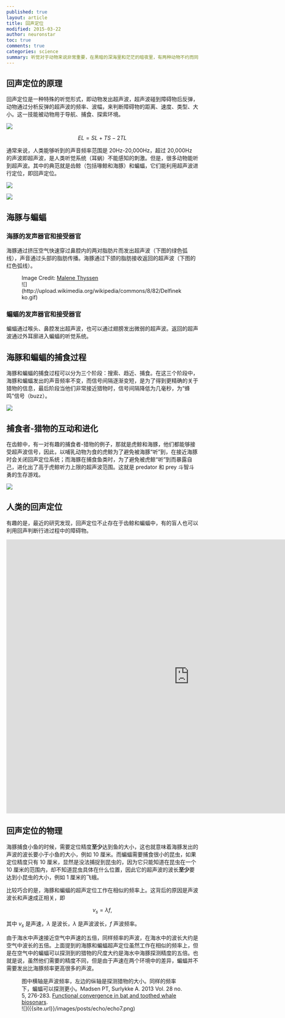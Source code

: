 ```yaml
---
published: true
layout: article
title: 回声定位
modified: 2015-03-22
author: neuronstar
toc: true
comments: true
categories: science
summary: 听觉对于动物来说非常重要，在黑暗的深海里和茫茫的暗夜里，有两种动物不约而同地进化出了利用超声波定位的能力：回声定位。他们就是齿鲸和蝙蝠。有趣的是，同样处于黑暗中的盲人，也能掌握这一技能。
---
```


## 回声定位的原理

回声定位是一种特殊的听觉形式，即动物发出超声波，超声波碰到障碍物后反弹，动物通过分析反弹的超声波的频率、波幅，来判断障碍物的距离、速度、类型、大小。这一技能被动物用于导航、捕食、探索环境。

![]({{site.url}}/images/posts/echo/echo1.png)


$$EL=SL+TS-2TL$$



通常来说，人类能够听到的声音频率范围是 20Hz-20,000Hz，超过 20,000Hz 的声波即超声波，是人类听觉系统（耳蜗）不能感知的刺激。但是，很多动物能听到超声波。其中的典范就是齿鲸（包括喙鲸和海豚）和蝙蝠，它们能利用超声波进行定位，即回声定位。

![]({{site.url}}/images/posts/echo/echo2.png)

![]({{site.url}}/images/posts/echo/echo3.jpg)

## 海豚与蝙蝠

### 海豚的发声器官和接受器官
海豚通过挤压空气快速穿过鼻腔内的两对脂肪片而发出超声波（下图的绿色弧线），声音通过头部的脂肪传播。海豚通过下颌的脂肪接收返回的超声波（下图的红色弧线）。

<figure markdown="1">
<figcaption>
Image Credit: <a href="http://commons.wikimedia.org/wiki/User:Malene" target="_blank">Malene Thyssen</a>
</figcaption>
![](http://upload.wikimedia.org/wikipedia/commons/8/82/Delfinekko.gif)
</figure>


### 蝙蝠的发声器官和接受器官

蝙蝠通过喉头、鼻腔发出超声波，也可以通过翅膀发出微弱的超声波。返回的超声波通过外耳廓进入蝙蝠的听觉系统。




## 海豚和蝙蝠的捕食过程

海豚和蝙蝠的捕食过程可以分为三个阶段：搜索、趋近、捕食。在这三个阶段中，海豚和蝙蝠发出的声音频率不变，而信号间隔逐渐变短，是为了得到更精确的关于猎物的信息，最后阶段当他们非常接近猎物时，信号间隔降低为几毫秒，为“蜂鸣”信号（buzz）。

![]({{site.url}}/images/posts/echo/echo5.png)



## 捕食者-猎物的互动和进化

在齿鲸中，有一对有趣的捕食者-猎物的例子，那就是虎鲸和海豚，他们都能够接受超声波信号，因此，以哺乳动物为食的虎鲸为了避免被海豚“听”到，在接近海豚时会关闭回声定位系统；而海豚在捕食鱼类时，为了避免被虎鲸“听”到而暴露自己，进化出了高于虎鲸听力上限的超声波范围。这就是 predator 和 prey 斗智斗勇的生存游戏。

![]({{site.url}}/images/posts/echo/echo6.jpg)


## 人类的回声定位

有趣的是，最近的研究发现，回声定位不止存在于齿鲸和蝙蝠中，有的盲人也可以利用回声判断行进过程中的障碍物。


<iframe width="960" height="720" src="https://www.youtube.com/embed/r9mvRRwu5Gw" frameborder="0" allowfullscreen></iframe>




## 回声定位的物理

海豚捕食小鱼的时候，需要定位精度**至少**达到鱼的大小，这也就意味着海豚发出的声波的波长要小于小鱼的大小，例如 10 厘米。而蝙蝠需要捕食很小的昆虫，如果定位精度只有 10 厘米，显然是没法捕捉到昆虫的，因为它只能知道在昆虫在一个 10 厘米的范围内，却不知道昆虫具体在什么位置，因此它的超声波的波长**至少**要达到小昆虫的大小，例如 1 厘米的飞蛾。

比较巧合的是，海豚和蝙蝠的超声定位工作在相似的频率上。这背后的原因是声波波长和声速成正相关，即

$$v_s = \lambda f,$$

其中 $v_s$ 是声速，$\lambda$ 是波长，$\lambda$ 是声波波长，$f$ 声波频率。

由于海水中声速接近空气中声速的五倍，同样频率的声波，在海水中的波长大约是空气中波长的五倍。上面提到的海豚和蝙蝠超声定位虽然工作在相似的频率上，但是在空气中的蝙蝠可以探测到的猎物的尺度大约是海水中海豚探测精度的五倍。也就是说，虽然他们需要的精度不同，但是由于声速在两个环境中的差异，蝙蝠并不需要发出比海豚频率更高很多的声波。

<figure markdown="1">
<figcaption>
图中横轴是声波频率，左边的纵轴是探测猎物的大小。同样的频率下，蝙蝠可以探测更小。Madsen PT, Surlykke A. 2013 Vol. 28 no. 5, 276-283. <a href="http://physiologyonline.physiology.org/content/28/5/276.long" target="_blank">Functional convergence in bat and toothed whale biosonars</a>.
</figcaption>
![]({{site.url}}/images/posts/echo/echo7.png)
</figure>